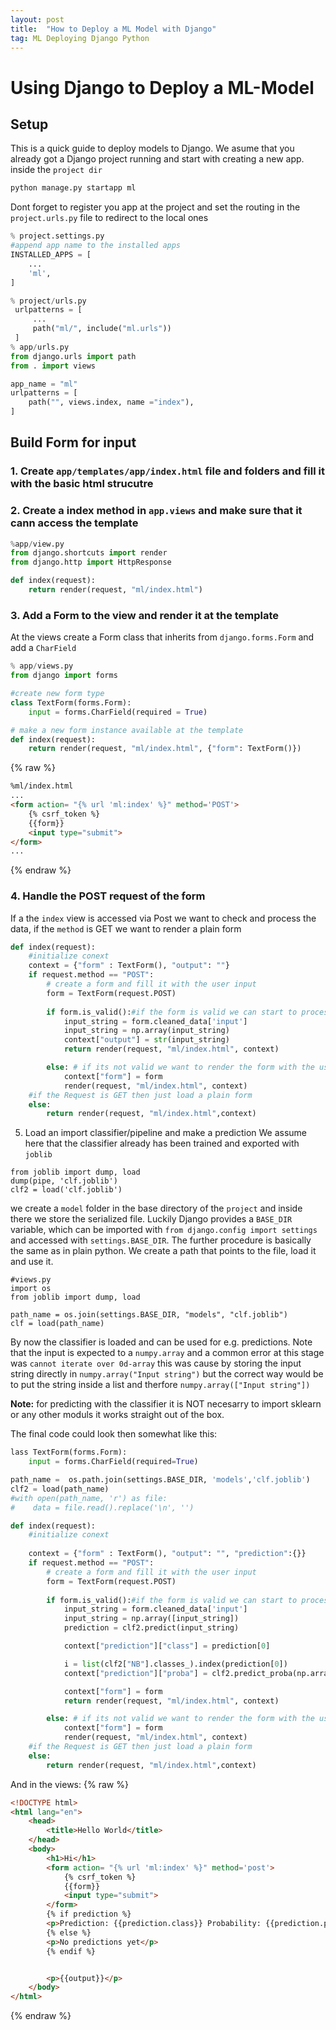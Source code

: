 ```yaml
---
layout: post
title:  "How to Deploy a ML Model with Django"
tag: ML Deploying Django Python
---
```


# Using Django to Deploy a ML-Model
## Setup
This is a quick guide to deploy models to Django.
We asume that you already got a Django project running and start with creating a new app.
inside the `project dir`
```bash
python manage.py startapp ml
```
Dont forget to register you app at the project and set the routing in the `project.urls.py` file to redirect to the local ones
```python
% project.settings.py
#append app name to the installed apps
INSTALLED_APPS = [
    ...
    'ml',
]

% project/urls.py
 urlpatterns = [
     ...
     path("ml/", include("ml.urls"))
 ]
% app/urls.py
from django.urls import path
from . import views

app_name = "ml"
urlpatterns = [
    path("", views.index, name ="index"),
]
```
## Build Form for input
### 1. Create `app/templates/app/index.html` file and folders and fill it with the basic html strucutre

### 2. Create a index method in `app.views` and make sure that it cann access the template
```python
%app/view.py
from django.shortcuts import render
from django.http import HttpResponse

def index(request):
    return render(request, "ml/index.html")
```
### 3. Add a Form to the view and render it at the template
At the views create a Form class that inherits from `django.forms.Form` and add a `CharField`
```python
% app/views.py
from django import forms

#create new form type
class TextForm(forms.Form):
    input = forms.CharField(required = True)

# make a new form instance available at the template
def index(request):
    return render(request, "ml/index.html", {"form": TextForm()})
```
{% raw %}
```html
%ml/index.html
...
<form action= "{% url 'ml:index' %}" method='POST'>
    {% csrf_token %}
    {{form}}
    <input type="submit"> 
</form>
...
```
{% endraw %}

### 4. Handle the POST request of the form
If a the `index` view is accessed via Post we want to check and process the data, if the `method` is GET we want to render a plain form

```python
def index(request):
    #initialize conext
    context = {"form" : TextForm(), "output": ""}
    if request.method == "POST":
        # create a form and fill it with the user input
        form = TextForm(request.POST)
        
        if form.is_valid():#if the form is valid we can start to process the input
            input_string = form.cleaned_data['input']
            input_string = np.array(input_string)
            context["output"] = str(input_string)
            return render(request, "ml/index.html", context)

        else: # if its not valid we want to render the form with the user input
            context["form"] = form
            render(request, "ml/index.html", context)
    #if the Request is GET then just load a plain form
    else:
        return render(request, "ml/index.html",context) 
```

5. Load an import classifier/pipeline and make a prediction
We assume here that the classifier already has been trained and exported with `joblib`
```
from joblib import dump, load
dump(pipe, 'clf.joblib') 
clf2 = load('clf.joblib') 
```
we create a `model` folder in the base directory of the `project` and inside there we store the serialized file.
Luckily Django provides a `BASE_DIR` variable, which can be imported with `from django.config import settings` and accessed with `settings.BASE_DIR`. The further procedure is basically the same as in plain python. We create a path that points to the file, load it and use it.

```
#views.py
import os
from joblib import dump, load

path_name = os.join(settings.BASE_DIR, "models", "clf.joblib")
clf = load(path_name)
```
By now the classifier is loaded and can be used for e.g. predictions. Note that the input is expected to a `numpy.array` and a common error at this stage was `cannot iterate over 0d-array` this was cause by storing the input string directly in `numpy.array("Input string")` but the correct way would be to put the string inside a list and therfore `numpy.array(["Input string"])`

**Note:** for predicting with the classifier it is NOT necesarry to import sklearn or any other moduls it works straight out of the box.

The final code could look then somewhat like this:
```python
lass TextForm(forms.Form):
    input = forms.CharField(required=True)

path_name =  os.path.join(settings.BASE_DIR, 'models','clf.joblib')
clf2 = load(path_name) 
#with open(path_name, 'r') as file:
#    data = file.read().replace('\n', '')

def index(request):
    #initialize conext
    
    context = {"form" : TextForm(), "output": "", "prediction":{}}
    if request.method == "POST":
        # create a form and fill it with the user input
        form = TextForm(request.POST)
        
        if form.is_valid():#if the form is valid we can start to process the input
            input_string = form.cleaned_data['input']
            input_string = np.array([input_string])
            prediction = clf2.predict(input_string)

            context["prediction"]["class"] = prediction[0]

            i = list(clf2["NB"].classes_).index(prediction[0])
            context["prediction"]["proba"] = clf2.predict_proba(np.array(["Hi my name is"]))[0][i]

            context["form"] = form
            return render(request, "ml/index.html", context)

        else: # if its not valid we want to render the form with the user input
            context["form"] = form
            render(request, "ml/index.html", context)
    #if the Request is GET then just load a plain form
    else:
        return render(request, "ml/index.html",context)
```
And in the views:
{% raw %}
```html
<!DOCTYPE html>
<html lang="en">
    <head>
        <title>Hello World</title>
    </head>
    <body>
        <h1>Hi</h1>
        <form action= "{% url 'ml:index' %}" method='post'>
            {% csrf_token %}
            {{form}}
            <input type="submit"> 
        </form>
        {% if prediction %}
        <p>Prediction: {{prediction.class}} Probability: {{prediction.proba}}</p>
        {% else %}
        <p>No predictions yet</p>
        {% endif %}


        <p>{{output}}</p>
    </body>
</html>

```
{% endraw %}




